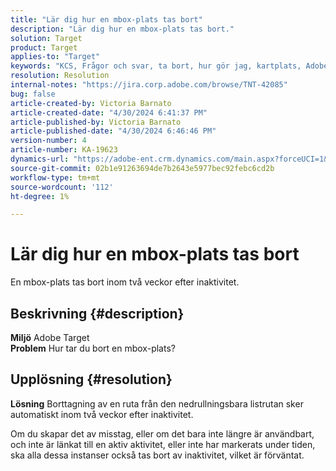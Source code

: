 ```yaml
---
title: "Lär dig hur en mbox-plats tas bort"
description: "Lär dig hur en mbox-plats tas bort."
solution: Target
product: Target
applies-to: "Target"
keywords: "KCS, Frågor och svar, ta bort, hur gör jag, kartplats, Adobe Target"
resolution: Resolution
internal-notes: "https://jira.corp.adobe.com/browse/TNT-42085"
bug: false
article-created-by: Victoria Barnato
article-created-date: "4/30/2024 6:41:37 PM"
article-published-by: Victoria Barnato
article-published-date: "4/30/2024 6:46:46 PM"
version-number: 4
article-number: KA-19623
dynamics-url: "https://adobe-ent.crm.dynamics.com/main.aspx?forceUCI=1&pagetype=entityrecord&etn=knowledgearticle&id=740e5744-2107-ef11-9f89-000d3a31b84a"
source-git-commit: 02b1e91263694de7b2643e5977bec92febc6cd2b
workflow-type: tm+mt
source-wordcount: '112'
ht-degree: 1%

---
```


# Lär dig hur en mbox-plats tas bort


En mbox-plats tas bort inom två veckor efter inaktivitet.

## Beskrivning {#description}

<b>Miljö</b>
Adobe Target<br><b>Problem</b>
Hur tar du bort en mbox-plats?

## Upplösning {#resolution}


<b>Lösning</b>
Borttagning av en ruta från den nedrullningsbara listrutan sker automatiskt inom två veckor efter inaktivitet.

Om du skapar det av misstag, eller om det bara inte längre är användbart, och inte är länkat till en aktiv aktivitet, eller inte har markerats under tiden, ska alla dessa instanser också tas bort av inaktivitet, vilket är förväntat.
